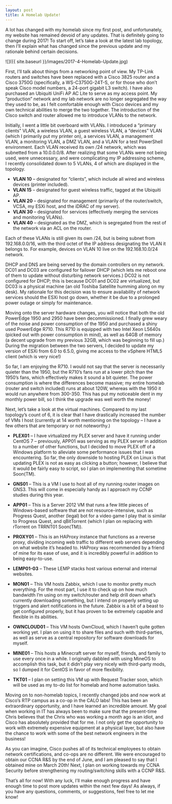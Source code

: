 ```yaml
---
layout: post
title: A Homelab Update!
---
```


A lot has changed with my homelab since my first post, and unfortunately, my website has remained devoid of any updates. That is definitely going to change during 2017! To start off, let’s take a look at the latest lab topology, then I’ll explain what has changed since the previous update and my rationale behind certain decisions.

![]({{ site.baseurl }}/images/2017-4-Homelab-Update.jpg)

First, I’ll talk about things from a networking point of view. My TP-Link routers and switches have been replaced with a Cisco 3825 router and a Cisco 3750G (specifically, a WS-C3750G-24T-S, or for those who don’t speak Cisco model numbers, a 24-port gigabit L3 switch). I have also purchased an Ubiquiti UniFi AP AC Lite to serve as my access point. My “production” network and my lab network are no longer segregated the way they used to be, as I felt comfortable enough with Cisco devices and my own technical abilities to merge the two together. The introduction of the Cisco switch and router allowed me to introduce VLANs to the network.

Initially, I went a little bit overboard with VLANs. I introduced a “primary clients” VLAN, a wireless VLAN, a guest wireless VLAN, a “devices” VLAN (which I primarily put my printer on), a services VLAN, a management VLAN, a monitoring VLAN, a DMZ VLAN, and a VLAN for a test PowerShell environment. Each VLAN received its own /24 network, which was subnetted from a 10.0.0.0/8. After realizing that some VLANs were not being used, were unnecessary, and were complicating my IP addressing scheme, I recently consolidated down to 5 VLANs, 4 of which are displayed in the topology.

* **VLAN 10**  – designated for “clients”, which include all wired and wireless devices (printer included).
* **VLAN 15** – designated for guest wireless traffic, tagged at the Ubiquiti AP.
* **VLAN 20** – designated for management (primarily of the router/switch, VCSA, my ESXi host, and the iDRAC of my server).
* **VLAN 30** – designated for services (effectively merging the services and monitoring VLANs).
* **VLAN 40** – designated as the DMZ, which is segregated from the rest of the network via an ACL on the router.

Each of these VLANs is still given its own /24, but is being subnet from 192.168.0.0/16, with the third octet of the IP address designating the VLAN it belongs to. For example, devices on VLAN 10 live on the 192.168.10.0/24 network.

DHCP and DNS are being served by the domain controllers on my network. DC01 and DC03 are configured for failover DHCP (which lets me reboot one of them to update without disturbing network services.) DC02 is not configured for DHCP; this is because DC01 and DC02 are virtualized, but DC03 is a physical machine (an old Toshiba Satellite humming along on my desk). My rationale for this decision was to ensure availability of network services should the ESXi host go down, whether it be due to a prolonged power outage or simply for maintenance.

Moving onto the server hardware changes, you will notice that both the old PowerEdge 1950 and 2950 have been decommissioned. I finally grew weary of the noise and power consumption of the 1950 and purchased a shiny used PowerEdge R710. This R710 is equipped with two Intel Xeon L5640s (picked out with power consumption in mind), as well as 64GB of memory (a decent upgrade from my previous 32GB, which was beginning to fill up.) During the migration between the two servers, I decided to update my version of ESXi from 6.0 to 6.5.0, giving me access to the vSphere HTML5 client (which is very nice!)

So far, I am enjoying the R710. I would not say that the server is necessarily quieter than the 1950, but the R710’s fans run at a lower pitch than the 1950’s fans, which effectively makes it sound a bit quieter. The power consumption is where the differences become massive; my entire homelab (router and switch included) runs at about 120W, whereas with the 1950 it would run anywhere from 300-350. This has put my noticeable dent in my monthly power bill, so I think the upgrade was well worth the money!

Next, let’s take a look at the virtual machines. Compared to my last topology’s count of 6, it is clear that I have drastically increased the number of VMs I host (currently at 14 worth mentioning on the topology – I have a few others that are temporary or not noteworthy.)

* **PLEX01** – I have virtualized my PLEX server and have it running under CentOS 7 – previously, APP01 was serving as my PLEX server in addition to a number of other functions, but I decided to move PLEX off of a Windows platform to alleviate some performance issues that I was encountering. So far, the only downside to hosting PLEX on Linux is that updating PLEX is not as easy as clicking a button; however, I believe that it would be fairly easy to script, so I plan on implementing that sometime Soon(TM).

* **GNS01** – This is a VM I use to host all of my running router images on GNS3. This will come in especially handy as I approach my CCNP studies during this year.

* **APP01** – This is a Server 2012 VM that runs a few little pieces of Windows-based software that are not resource-intensive, such as Progress Quest, another (legal) bot for a video game I play that is similar to Progress Quest, and qBitTorrent (which I plan on replacing with rTorrent on TRRNT01 Soon(TM)).

* **PROXY01** – This is an HAProxy instance that functions as a reverse proxy, dividing incoming web traffic to different web servers depending on what website it’s headed to. HAProxy was recommended by a friend of mine for its ease of use, and it is incredibly powerful in addition to being easy-to-use.

* **LEMP01-03** – These LEMP stacks host various external and internal websites.

* **MON01** – This VM hosts Zabbix, which I use to monitor pretty much everything. For the most part, I use it to check up on how much bandwidth I’m using on my switch/router and help drill down what’s currently downloading something, but I intend on properly setting up triggers and alert notifications in the future. Zabbix is a bit of a beast to get configured properly, but it has proven to be extremely capable and flexible in its abilities.

* **OWNCLOUD01** – This VM hosts OwnCloud, which I haven’t quite gotten working yet. I plan on using it to share files and such with third-parties, as well as serve as a central repository for software downloads for myself.

* **MINE01** – This hosts a Minecraft server for myself, friends, and family to use every once in a while. I originally dabbled with using MineOS to accomplish this task, but it didn’t play very nicely with third-party mods, so I dumped it for CentOS in favor of more flexibility.

* **TKT01** – I plan on setting this VM up with Request Tracker soon, which will be used as my to-do list for homelab and home automation tasks.

Moving on to non-homelab topics, I recently changed jobs and now work at Cisco’s RTP campus as a co-op in the CALO labs! This has been an extraordinary opportunity, and I have learned an incredible amount. My goal when working in IT has always been to make sure that the present-time Chris believes that the Chris who was working a month ago is an idiot, and Cisco has absolutely provided that for me. I not only get the opportunity to work with extremely expensive equipment at a physical layer, but also have the chance to work with some of the best network engineers in the business!

As you can imagine, Cisco pushes all of its technical employees to obtain network certifications, and co-ops are no different. We were encouraged to obtain our CCNA R&S by the end of June, and I am pleased to say that I obtained mine on March 20th! Next, I plan on working towards my CCNA Security before strengthening my routing/switching skills with a CCNP R&S.

That’s all for now! With any luck, I’ll make enough progress and have enough time to post more updates within the next few days! As always, if you have any questions, comments, or suggestions, feel free to let me know!